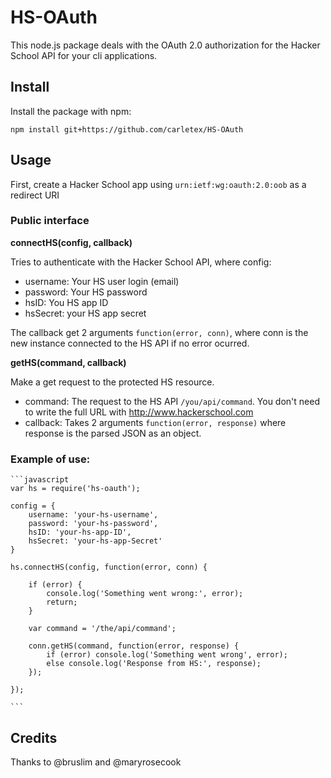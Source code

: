 # HS-OAuth

This node.js package deals with the OAuth 2.0 authorization for the Hacker School API for your cli applications.

## Install

Install the package with npm:

`npm install git+https://github.com/carletex/HS-OAuth`

## Usage

First, create a Hacker School app using `urn:ietf:wg:oauth:2.0:oob` as a redirect URI

### Public interface

__connectHS(config, callback)__

Tries to authenticate with the Hacker School API, where config:

- username: Your HS user login (email)
- password: Your HS password
- hsID: You HS app ID
- hsSecret: your HS app secret

The callback get 2 arguments `function(error, conn)`, where conn is the new instance connected to the HS API if no error ocurred.

__getHS(command, callback)__

Make a get request to the protected HS resource.

- command: The request to the HS API `/you/api/command`. You don't need to write the full URL with http://www.hackerschool.com
- callback: Takes 2 arguments `function(error, response)` where response is the parsed JSON as an object.


### Example of use:

    ```javascript
    var hs = require('hs-oauth');

    config = {
        username: 'your-hs-username',
        password: 'your-hs-password',
        hsID: 'your-hs-app-ID',
        hsSecret: 'your-hs-app-Secret'
    }

    hs.connectHS(config, function(error, conn) {

        if (error) {
            console.log('Something went wrong:', error);
            return;
        }

        var command = '/the/api/command';

        conn.getHS(command, function(error, response) {
            if (error) console.log('Something went wrong', error);
            else console.log('Response from HS:', response);
        });

    });

    ```

## Credits

Thanks to @bruslim and @maryrosecook